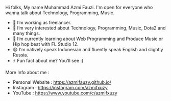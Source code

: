 Hi folks, My name Muhammad Azmi Fauzi. I'm open for everyone who wanna talk about Technology, Programming, Music.

- 🔭 I’m working as freelancer.
- 🌱 I’m very interested about Technology, Programming, Music, Dota2 and many things.
- 👯 I’m currently learning about Web Programming and Produce Music or Hip hop beat with FL Studio 12.
- 😄 I'm natively speak Indonesian and fluently speak English and slightly Russia.
- ⚡ Fun fact about me? You'll see :)

More Info about me : 
- Personal Website : https://azmifauzy.github.io/
- Instagram : https://instagram.com/azmifxuzy
- YouTube : https://www.youtube.com/c/azmifxuzy

